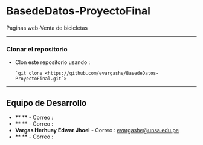 # BasedeDatos-ProyectoFinal
Paginas web-Venta de bicicletas

---

### Clonar el repositorio

- Clon este repositorio usando :

    ```
    `git clone <https://github.com/evargashe/BasedeDatos-ProyectoFinal.git`>

    ```

---

## Equipo de Desarrollo

- ** ** - Correo : 
- ** ** - Correo : 
- **Vargas Herhuay Edwar Jhoel** - Correo : evargashe@unsa.edu.pe
- ** ** - Correo : 
